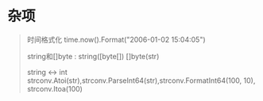# 杂项

> 时间格式化   time.now\(\).Format\("2006-01-02 15:04:05"\)
>
> string和\[\]byte : string\(\[byte\[\]\)    \[\]byte\(str\)
>
> string &lt;-&gt; int  strconv.Atoi\(str\),strconv.ParseInt64\(str\),strconv.FormatInt64\(100, 10\), strconv.Itoa\(100\)



